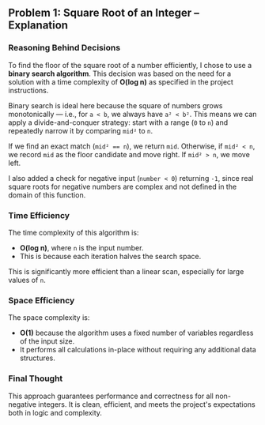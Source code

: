 ## Problem 1: Square Root of an Integer – Explanation

### Reasoning Behind Decisions

To find the floor of the square root of a number efficiently, I chose to use a **binary search algorithm**. This decision was based on the need for a solution with a time complexity of **O(log n)** as specified in the project instructions.

Binary search is ideal here because the square of numbers grows monotonically — i.e., for `a < b`, we always have `a² < b²`. This means we can apply a divide-and-conquer strategy: start with a range (`0` to `n`) and repeatedly narrow it by comparing `mid²` to `n`.

If we find an exact match (`mid² == n`), we return `mid`. Otherwise, if `mid² < n`, we record `mid` as the floor candidate and move right. If `mid² > n`, we move left.

I also added a check for negative input (`number < 0`) returning `-1`, since real square roots for negative numbers are complex and not defined in the domain of this function.

### Time Efficiency

The time complexity of this algorithm is:

- **O(log n)**, where `n` is the input number.
- This is because each iteration halves the search space.

This is significantly more efficient than a linear scan, especially for large values of `n`.

### Space Efficiency

The space complexity is:

- **O(1)** because the algorithm uses a fixed number of variables regardless of the input size.
- It performs all calculations in-place without requiring any additional data structures.

### Final Thought

This approach guarantees performance and correctness for all non-negative integers. It is clean, efficient, and meets the project's expectations both in logic and complexity.

